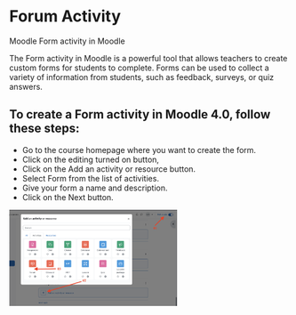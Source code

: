 <h1>Forum Activity</h1>

Moodle Form activity in Moodle 

The Form activity in Moodle  is a powerful tool that allows teachers to create custom forms for students to complete. Forms can be used to collect a variety of information from students, such as feedback, surveys, or quiz answers.

<h2>To create a Form activity in Moodle 4.0, follow these steps:</h2>

* Go to the course homepage where you want to create the form.
* Click on the editing turned on button,
* Click on the Add an activity or resource button.
* Select Form from the list of activities.
* Give your form a name and description.
* Click on the Next button.

<img src="https://github.com/LEARN-LK/lms/blob/master/img/41-form-activity.png?raw=true" style="max-width: 100%;width: 60%;">
  


